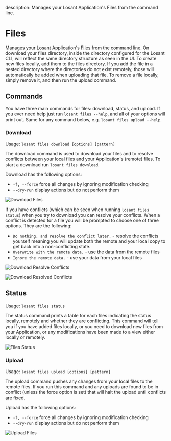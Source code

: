 description: Manages your Losant Application's Files from the command line.

# Files

Manages your Losant Application's [Files](/applications/files/) from the command line. On download your files directory, inside the directory configured for the Losant CLI, will reflect the same directory structure as seen in the UI. To create new files locally, add them to the files directory. If you add the file in a nested directory where the directories do not exist remotely, those will automatically be added when uploading that file. To remove a file locally, simply remove it, and then run the upload command.

## Commands

You have three main commands for files: download, status, and upload. If you ever need help just run `losant files --help`, and all of your options will print out. Same for any command below, e.g. `losant files upload --help`.

### Download

Usage: `losant files download [options] [pattern]`

The download command is used to download your files and to resolve conflicts between your local files and your Application's (remote) files. To start a download run `losant files download`.

Download has the following options:

- `-f, --force` force all changes by ignoring modification checking
- `--dry-run` display actions but do not perform them

![Download Files](/images/cli/files-download-success.png "Files Download Success")

If you have conflicts (which can be seen when running `losant files status`) when you try to download you can resolve your conflicts. When a conflict is detected for a file you will be prompted to choose one of three options. They are the following:

- `Do nothing, and resolve the conflict later.` - resolve the conflicts yourself meaning you will update both the remote and your local copy to get back into a non-conflicting state.
- `Overwrite with the remote data.` - use the data from the remote files
- `Ignore the remote data.` - use your data from your local files

![Download Resolve Conflicts](/images/cli/files-download-conflicts.png "Files Download Resolve Conflicts")

![Download Resolved Conflicts](/images/cli/files-download-resolved.png "Files Download Resolved Conflicts")

## Status

Usage: `losant files status`

The status command prints a table for each files indicating the status locally, remotely and whether they are conflicting. This command will tell you if you have added files locally, or you need to download new files from your Application, or any modifications have been made to a view either locally or remotely.

![Files Status](/images/cli/files-status.png "Files Status")

### Upload

Usage: `losant files upload [options] [pattern]`

The upload command pushes any changes from your local files to the remote files. If you run this command and any uploads are found to be in conflict (unless the force option is set) that will halt the upload until conflicts are fixed.

Upload has the following options:

- `-f, --force` force all changes by ignoring modification checking
- `--dry-run` display actions but do not perform them

![Upload Files](/images/cli/files-upload-success.png "Files Upload Success")
